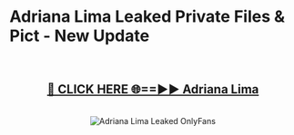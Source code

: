 # Adriana Lima Leaked Private Files & Pict - New Update
<br>
<div align="center">
<h2><a href="https://mediafilles.blogspot.com/?title=Adriana_Lima" rel="nofollow">🔴 CLICK HERE 🌐==►► Adriana Lima</a></h2>
<br>
<a href="https://mediafilles.blogspot.com/?title=Adriana_Lima" rel="nofollow" data-target="animated-image.originalLink"><img src="https://i.ibb.co.com/WyWwxjT/player-gif2.gif" alt="Adriana Lima Leaked OnlyFans" style="max-width: 100%; display: inline-block;" data-target="animated-image.originalImage"></a>
</div>
<br>